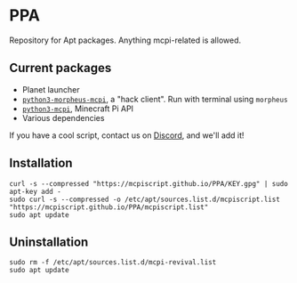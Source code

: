 # PPA
Repository for Apt packages. Anything mcpi-related is allowed.

## Current packages
- Planet launcher
- [`python3-morpheus-mcpi`](https://github.com/bigjango13/morpheus-2), a "hack client". Run with terminal using `morpheus`
- [`python3-mcpi`](https://pypi.org/project/mcpi), Minecraft Pi API
- Various dependencies

If you have a cool script, contact us on [Discord](https://dsc.gg/mcpiscript), and we'll add it!

## Installation
```
curl -s --compressed "https://mcpiscript.github.io/PPA/KEY.gpg" | sudo apt-key add -
sudo curl -s --compressed -o /etc/apt/sources.list.d/mcpiscript.list "https://mcpiscript.github.io/PPA/mcpiscript.list"
sudo apt update
```
## Uninstallation
```
sudo rm -f /etc/apt/sources.list.d/mcpi-revival.list
sudo apt update
```
